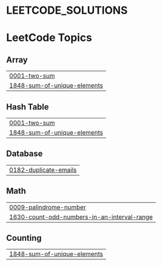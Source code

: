# LEETCODE_SOLUTIONS
<!---LeetCode Topics Start-->
# LeetCode Topics
## Array
|  |
| ------- |
| [0001-two-sum](https://github.com/vvchandrahasreddy3/LEETCODE_SOLUTIONS/tree/master/0001-two-sum) |
| [1848-sum-of-unique-elements](https://github.com/vvchandrahasreddy3/LEETCODE_SOLUTIONS/tree/master/1848-sum-of-unique-elements) |
## Hash Table
|  |
| ------- |
| [0001-two-sum](https://github.com/vvchandrahasreddy3/LEETCODE_SOLUTIONS/tree/master/0001-two-sum) |
| [1848-sum-of-unique-elements](https://github.com/vvchandrahasreddy3/LEETCODE_SOLUTIONS/tree/master/1848-sum-of-unique-elements) |
## Database
|  |
| ------- |
| [0182-duplicate-emails](https://github.com/vvchandrahasreddy3/LEETCODE_SOLUTIONS/tree/master/0182-duplicate-emails) |
## Math
|  |
| ------- |
| [0009-palindrome-number](https://github.com/vvchandrahasreddy3/LEETCODE_SOLUTIONS/tree/master/0009-palindrome-number) |
| [1630-count-odd-numbers-in-an-interval-range](https://github.com/vvchandrahasreddy3/LEETCODE_SOLUTIONS/tree/master/1630-count-odd-numbers-in-an-interval-range) |
## Counting
|  |
| ------- |
| [1848-sum-of-unique-elements](https://github.com/vvchandrahasreddy3/LEETCODE_SOLUTIONS/tree/master/1848-sum-of-unique-elements) |
<!---LeetCode Topics End-->